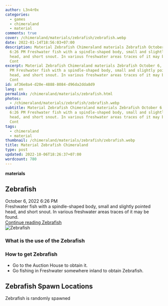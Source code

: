 ```yaml
---
author: L3n4r0x
categories:
  - games
  - chimeraland
  - material
comments: true
cover: /chimeraland/materials/zebrafish/zebrafish.webp
date: 2022-01-14T18:56:03+07:00
description: Material Zebrafish Chimeraland materials Zebrafish October 6, 2022
  6:26 PM Freshwater fish with a spindle-shaped body, small and slightly pointed
  head, and short snout. In various freshwater areas traces of it may be found.
  Cont
excerpt: Material Zebrafish Chimeraland materials Zebrafish October 6, 2022 6:26
  PM Freshwater fish with a spindle-shaped body, small and slightly pointed
  head, and short snout. In various freshwater areas traces of it may be found.
  Cont
id: af36e8a4-d20e-4888-8084-d96da2dda8d9
lang: en
permalink: /chimeraland/materials/zebrafish.html
photos:
  - /chimeraland/materials/zebrafish/zebrafish.webp
subtitle: Material Zebrafish Chimeraland materials Zebrafish October 6, 2022
  6:26 PM Freshwater fish with a spindle-shaped body, small and slightly pointed
  head, and short snout. In various freshwater areas traces of it may be found.
  Cont
tags:
  - chimeraland
  - material
thumbnail: /chimeraland/materials/zebrafish/zebrafish.webp
title: Material Zebrafish Chimeraland
type: post
updated: 2022-10-06T18:26:37+07:00
wordcount: 780
---
```


<link
  rel="stylesheet"
  href="https://rawcdn.githack.com/dimaslanjaka/Web-Manajemen/870a349/css/bootstrap-5-3-0-alpha3-wrapper.css"
/>
<section id="bootstrap-wrapper">
  <div data-bs-theme="dark">
    <div
      class="row g-0 border rounded overflow-hidden flex-md-row mb-4 shadow-sm position-relative bg-dark text-light"
    >
      <div class="col p-4 d-flex flex-column position-static">
        <strong class="d-inline-block mb-2 text-success">materials</strong>
        <h2 class="mb-0">Zebrafish</h2>
        <div class="mb-1 text-muted">October 6, 2022 6:26 PM</div>
        <div class="mb-2 border p-1">
          Freshwater fish with a spindle-shaped body, small and slightly pointed
          head, and short snout. In various freshwater areas traces of it may be
          found.
        </div>
        <a
          href="/chimeraland/materials/zebrafish.html"
          class="stretched-link d-none text-primary"
          >Continue reading Zebrafish</a
        >
      </div>
      <div class="col-auto d-none d-md-block d-lg-block">
        <img
          src="https://www.webmanajemen.com/chimeraland/materials/zebrafish/zebrafish.webp"
          alt="Zebrafish"
        />
      </div>
    </div>
    <div class="row">
      <div class="col-lg-6 col-12 mb-2">
        <div class="card">
          <div class="card-body">
            <h3 class="card-title">What is the use of the Zebrafish</h3>
            <div class="card-text"><ul></ul></div>
          </div>
        </div>
      </div>
      <div class="col-lg-6 col-12 mb-2">
        <div class="card">
          <div class="card-body">
            <h3 class="card-title">How to get Zebrafish</h3>
            <div class="card-text">
              <ul>
                <li>Go to the Auction House to obtain it.</li>
                <li>
                  Go fishing in Freshwater somewhere inland to obtain Zebrafish.
                </li>
              </ul>
            </div>
          </div>
        </div>
      </div>
      <div class="col-12 mb-2">
        <h2>Zebrafish Spawn Locations</h2>
        <p>Zebrafish is randomly spawned</p>
      </div>
    </div>
  </div>
</section>